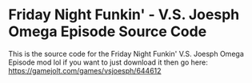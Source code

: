 # Friday Night Funkin' - V.S. Joesph Omega Episode Source Code
This is the source code for the Friday Night Funkin' V.S. Joesph Omega Episode mod lol
if you want to just download it then go here: https://gamejolt.com/games/vsjoesph/644612
